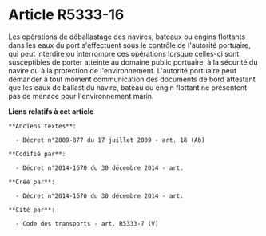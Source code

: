# Article R5333-16

Les opérations de déballastage des navires, bateaux ou engins flottants dans les eaux du port s'effectuent sous le contrôle
de l'autorité portuaire, qui peut interdire ou interrompre ces opérations lorsque celles-ci sont susceptibles de porter
atteinte au domaine public portuaire, à la sécurité du navire ou à la protection de l'environnement. L'autorité portuaire
peut demander à tout moment communication des documents de bord attestant que les eaux de ballast du navire, bateau ou engin
flottant ne présentent pas de menace pour l'environnement marin.

**Liens relatifs à cet article**

	**Anciens textes**:

	  - Décret n°2009-877 du 17 juillet 2009 - art. 18 (Ab)

	**Codifié par**:

	  - Décret n°2014-1670 du 30 décembre 2014 - art.

	**Créé par**:

	  - Décret n°2014-1670 du 30 décembre 2014 - art.

	**Cité par**:

	  - Code des transports - art. R5333-7 (V)

